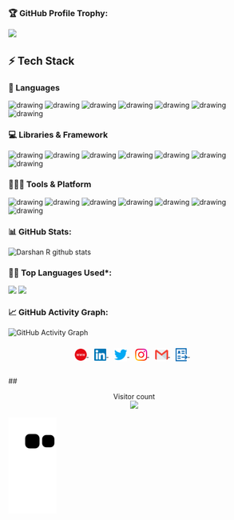 <!-- Profile Trophy -->
### 🏆 GitHub Profile Trophy:
<a href="https://github.com/ryo-ma/github-profile-trophy">
  <img width=800 src="https://github-profile-trophy.vercel.app/?username=hichemBA67&column=8&theme=darkhub&no-frame=true&no-bg=true"/>
</a>
<br>  

## ⚡ Tech Stack

### 🚀 Languages

<span>
<img src="https://upload.wikimedia.org/wikipedia/commons/thumb/6/6a/JavaScript-logo.png/600px-JavaScript-logo.png" alt="drawing" width="50"/>
<img src="https://qph.fs.quoracdn.net/main-qimg-5219c66be82c7b394fc1d18f2fbe9a12-lq" alt="drawing" width="90" />
<img src="https://iconape.com/wp-content/png_logo_vector/typescript.png" alt="drawing" width="50"/>
<img src="https://github.com/abranhe/programming-languages-logos/blob/master/src/python/python_128x128.png" alt="drawing" width="50"/>
<img src="https://www.php.net/images/logos/php-med-trans.png"alt="drawing" width="50"/> 
 <img src="https://cdn-icons-png.flaticon.com/512/1216/1216733.png"alt="drawing" width="50"/> 
<img src="https://cdn-icons-png.flaticon.com/512/732/732190.png"alt="drawing" width="50"/> 
</span>


### 💻 Libraries & Framework

<span>
<img src="https://expressjs.com/images/express-facebook-share.png" alt="drawing" width="100"/>
<img src="https://upload.wikimedia.org/wikipedia/commons/thumb/c/cf/Angular_full_color_logo.svg/640px-Angular_full_color_logo.svg.png" alt="drawing" width="50"/>
<img src="https://upload.wikimedia.org/wikipedia/commons/thumb/4/47/React.svg/640px-React.svg.png" alt="drawing" width="50"/>
<img src="https://believemy.com/uploads/ee57727072f707a5ded8f633df86def8_83ad366df58d43e1147bb711e8c8768c.png" alt="drawing" width="50"/>
<img src="https://seeklogo.com/images/T/truffle-logo-357454171D-seeklogo.com.png" alt="drawing" width="50"/>
<img src="https://upload.wikimedia.org/wikipedia/commons/thumb/b/b2/Bootstrap_logo.svg/640px-Bootstrap_logo.svg.png" alt="drawing" width="50"/>
  <img src="https://tailwindcss.com/_next/static/media/tailwindcss-mark.79614a5f61617ba49a0891494521226b.svg" alt="drawing" width="60"/>
</span>

### 🧑🏻‍💻 Tools & Platform

<span>
<img src="https://cdn4.vectorstock.com/i/1000x1000/14/03/node-js-emblem-vector-28501403.jpg" alt="drawing" width="50"/>
<img src="https://www.docker.com/sites/default/files/d8/2019-07/vertical-logo-monochromatic.png" alt="drawing" width="50" />
<img src="https://seeklogo.com/images/K/kubernetes-logo-3A67038EAB-seeklogo.com.png" alt="drawing" width="50"/>
<img src="https://upload.wikimedia.org/wikipedia/commons/thumb/e/e9/Jenkins_logo.svg/1200px-Jenkins_logo.svg.png" alt="drawing" width="50"/>
<img src="https://res.cloudinary.com/postman/image/upload/t_team_logo/v1629869194/team/2893aede23f01bfcbd2319326bc96a6ed0524eba759745ed6d73405a3a8b67a8" alt="drawing" width="50"/>
<img src="https://seeklogo.com/images/G/ganache-logo-1EB72084A8-seeklogo.com.png" alt="drawing" width="50"/>
<img src="https://upload.wikimedia.org/wikipedia/commons/thumb/3/36/MetaMask_Fox.svg/800px-MetaMask_Fox.svg.png" alt="drawing" width="50"/>

</span>


<!--   Stats -->
### 📊 GitHub Stats:
![Darshan R github stats](https://github-readme-stats.vercel.app/api?username=hichemBA67&theme=nord&show_icons=true&count_private=true)
  
  
<!--   Top Languages Using -->
### 👨‍💻 Top Languages Used*:
![](https://github-profile-summary-cards.vercel.app/api/cards/repos-per-language?username=hichemBA67&theme=nord_dark)
![](https://github-profile-summary-cards.vercel.app/api/cards/most-commit-language?username=hichemBA67&theme=nord_dark)


<!--   GitHub stats graph -->
### 📈 GitHub Activity Graph:
 ![GitHub Activity Graph](https://activity-graph.herokuapp.com/graph?username=hichemBA67&theme=github)
<br>


  <div align="center">
  <h3><bYou Can Connect With Me On :</b></h3>
  </div>
<p align="center">
<a href="" target="_blank">
  <img align="center" alt="hichemBA67 Portfolio" width="24px" src="https://github.com/SatYu26/SatYu26/blob/master/Assets/www.svg" />
</a> &nbsp;&nbsp;
<a href="https://www.linkedin.com/in/hichem-benaoun/" target="_blank">
  <img align="center" alt="hichemBA67 Linkedin" width="24px" src="https://github.com/SatYu26/SatYu26/blob/master/Assets/Linkedin.svg" />
</a> &nbsp;&nbsp;
<a href="https://twitter.com/darshan_r_27" target="_blank">
  <img align="center" alt="hichemBA67 Twitter" width="26px" src="https://github.com/SatYu26/SatYu26/blob/master/Assets/Twitter.svg" />
</a> &nbsp;&nbsp;
<a href="https://www.instagram.com/darshan_r_27/" target="_blank">
  <img align="center" alt="hichemBA67 Instagram" width="24px" src="https://github.com/SatYu26/SatYu26/blob/master/Assets/Instagram.svg" />
</a> &nbsp;&nbsp;
<a href="mailto:hichem.benaoun@icloud.com" target="_blank">
  <img align="center" alt="hichemBA67 Gmail" width="26px" src="https://github.com/SatYu26/SatYu26/blob/master/Assets/Gmail.svg" />
</a> &nbsp;&nbsp;
<a href="">
    <img align="center" alt="hichemBA67 Resume" width="24px" src="https://github.com/SatYu26/SatYu26/blob/master/Assets/resume.png" />
</a> &nbsp;&nbsp;
<p>
  
<br>
##
<p align="center"> 
  Visitor count<br>
  <img src="https://profile-counter.glitch.me/hichemBA67/count.svg" />
</p>
  
![snake svg](https://github.com/adityamangal1/adityamangal1/blob/output/github-contribution-grid-snake.svg)
  
